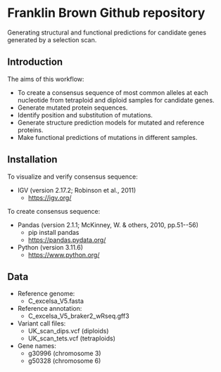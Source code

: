 # Franklin Brown Github repository
Generating structural and functional predictions for candidate genes generated by a selection scan.

## Introduction
The aims of this workflow:
- To create a consensus sequence of most common alleles at each nucleotide from tetraploid and diploid samples for candidate genes.
- Generate mutated protein sequences.
- Identify position and substitution of mutations.
- Generate structure prediction models for mutated and reference proteins.
- Make functional predictions of mutations in different samples.

## Installation

To visualize and verify consensus sequence:
- IGV (version 2.17.2; Robinson et al., 2011)
  - https://igv.org/
 
To create consensus sequence:
- Pandas (version 2.1.1; McKinney, W. & others, 2010, pp.51--56)
  - pip install pandas
  - https://pandas.pydata.org/
- Python (version 3.11.6)
  - https://www.python.org/

## Data
- Reference genome:
  - C_excelsa_V5.fasta
- Reference annotation:
  - C_excelsa_V5_braker2_wRseq.gff3
- Variant call files:
  - UK_scan_dips.vcf (diploids)
  - UK_scan_tets.vcf (tetraploids)
- Gene names:
  - g30996 (chromosome 3)
  - g50328 (chromosome 6)
